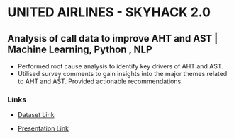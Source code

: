 # UNITED AIRLINES - SKYHACK 2.0
## Analysis of call data to improve AHT and AST  | Machine Learning, Python , NLP

- Performed root cause analysis to identify key drivers of AHT and AST.
- Utilised survey comments to gain insights into the major themes related to AHT and AST. Provided actionable recommendations.

### Links
- [Dataset Link](https://drive.google.com/drive/folders/1tnmkiqfjD_ULpkdupfh5wrurGCvnhEB5?usp=sharing)

- [Presentation Link]()

